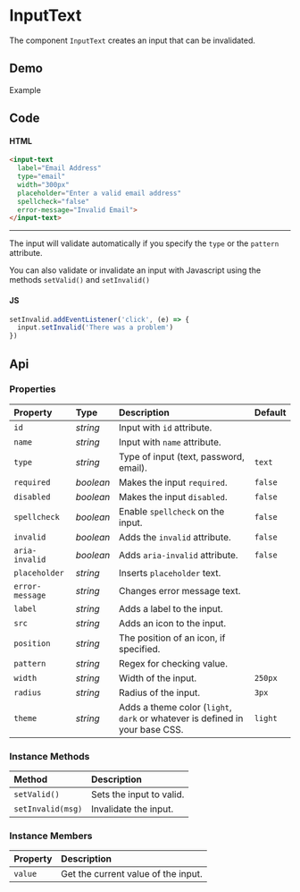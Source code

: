 # InputText

The component `InputText` creates an input that can be invalidated.

## Demo

<div class="example">
  <div class="header">Example</div>
  <div class="content">
    <input-text
      label="Email Address"
      type="email"
      width="300px"
      placeholder="Enter a valid email address"
      spellcheck="false"
      error-message="Invalid Email">
    </input-text>
  </div>
</div>

## Code

#### HTML
```html
<input-text
  label="Email Address"
  type="email"
  width="300px"
  placeholder="Enter a valid email address"
  spellcheck="false"
  error-message="Invalid Email">
</input-text>
```

---

The input will validate automatically if you specify the `type` or the `pattern` attribute.

You can also validate or invalidate an input with Javascript using the methods `setValid()` and `setInvalid()`

#### JS
```js
setInvalid.addEventListener('click', (e) => {
  input.setInvalid('There was a problem')
})
```

## Api

### Properties

| Property | Type | Description | Default |
| :--- | :--- | :--- | :--- |
| `id` | *string* | Input with `id` attribute. | |
| `name` | *string* | Input with `name` attribute. | |
| `type` | *string* | Type of input (text, password, email). | `text` |
| `required` | *boolean* | Makes the input `required`. | `false` |
| `disabled` | *boolean* | Makes the input `disabled`. | `false` |
| `spellcheck` | *boolean* | Enable `spellcheck` on the input. | `false` |
| `invalid` | *boolean* | Adds the `invalid` attribute. | `false` |
| `aria-invalid` | *boolean* | Adds `aria-invalid` attribute. | `false` |
| `placeholder` | *string* | Inserts `placeholder` text. | |
| `error-message` | *string* | Changes error message text. | |
| `label` | *string* | Adds a label to the input. | |
| `src` | *string* | Adds an icon to the input. | |
| `position` | *string* | The position of an icon, if specified. | |
| `pattern` | *string* | Regex for checking value. | |
| `width` | *string* | Width of the input. | `250px` |
| `radius` | *string* | Radius of the input. | `3px` |
| `theme` | *string* | Adds a theme color (`light`, `dark` or whatever is defined in your base CSS. | `light` |

### Instance Methods

| Method | Description |
| :--- | :--- |
| `setValid()` | Sets the input to valid. |
| `setInvalid(msg)` | Invalidate the input. |

### Instance Members

| Property | Description |
| :--- | :--- |
| `value` | Get the current value of the input. |
